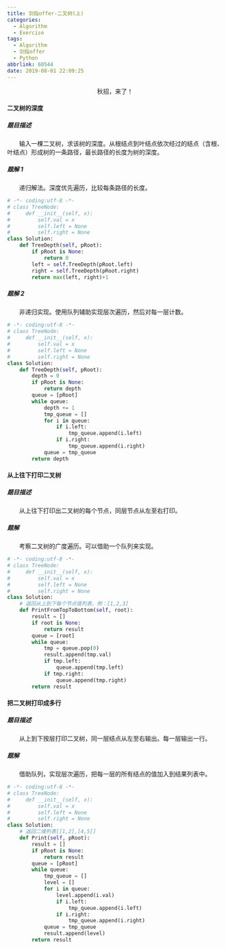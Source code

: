 ```yaml
---
title: 剑指offer-二叉树(上)
categories:
  - Algorithm
  - Exercise
tags:
  - Algorithm
  - 剑指offer
  - Python
abbrlink: 60544
date: 2019-08-01 22:09:25
---
```


<center>秋招，来了！</center>

<!--more-->

#### 二叉树的深度

##### 题目描述

　　输入一棵二叉树，求该树的深度。从根结点到叶结点依次经过的结点（含根、叶结点）形成树的一条路径，最长路径的长度为树的深度。

##### 题解 1

　　递归解法。深度优先遍历，比较每条路径的长度。

```python
# -*- coding:utf-8 -*-
# class TreeNode:
#     def __init__(self, x):
#         self.val = x
#         self.left = None
#         self.right = None
class Solution:
    def TreeDepth(self, pRoot):
        if pRoot is None:
            return 0
        left = self.TreeDepth(pRoot.left)
        right = self.TreeDepth(pRoot.right)
        return max(left, right)+1
```

##### 题解 2

　　非递归实现。使用队列辅助实现层次遍历，然后对每一层计数。

```python
# -*- coding:utf-8 -*-
# class TreeNode:
#     def __init__(self, x):
#         self.val = x
#         self.left = None
#         self.right = None
class Solution:
    def TreeDepth(self, pRoot):
        depth = 0
        if pRoot is None:
            return depth
        queue = [pRoot]
        while queue:
            depth += 1
            tmp_queue = []
            for i in queue:
                if i.left:
                    tmp_queue.append(i.left)
                if i.right:
                    tmp_queue.append(i.right)
            queue = tmp_queue
        return depth
```

#### 从上往下打印二叉树

##### 题目描述

　　从上往下打印出二叉树的每个节点，同层节点从左至右打印。

##### 题解

　　考察二叉树的广度遍历。可以借助一个队列来实现。

```python
# -*- coding:utf-8 -*-
# class TreeNode:
#     def __init__(self, x):
#         self.val = x
#         self.left = None
#         self.right = None
class Solution:
    # 返回从上到下每个节点值列表，例：[1,2,3]
    def PrintFromTopToBottom(self, root):
        result = []
        if root is None:
            return result
        queue = [root]
        while queue:
            tmp = queue.pop(0)
            result.append(tmp.val)
            if tmp.left:
                queue.append(tmp.left)
            if tmp.right:
                queue.append(tmp.right)
        return result
```

#### 把二叉树打印成多行

##### 题目描述

　　从上到下按层打印二叉树，同一层结点从左至右输出。每一层输出一行。

##### 题解

　　借助队列，实现层次遍历，把每一层的所有结点的值加入到结果列表中。

```python
# -*- coding:utf-8 -*-
# class TreeNode:
#     def __init__(self, x):
#         self.val = x
#         self.left = None
#         self.right = None
class Solution:
    # 返回二维列表[[1,2],[4,5]]
    def Print(self, pRoot):
        result = []
        if pRoot is None:
            return result
        queue = [pRoot]
        while queue:
            tmp_queue = []
            level = []
            for i in queue:
                level.append(i.val)
                if i.left:
                    tmp_queue.append(i.left)
                if i.right:
                    tmp_queue.append(i.right)
            queue = tmp_queue
            result.append(level)
        return result
```

